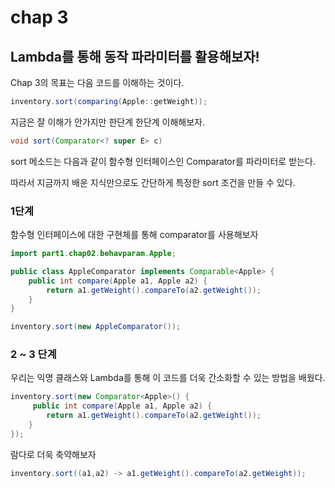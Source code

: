 # chap 3

## Lambda를 통해 동작 파라미터를 활용해보자!


Chap 3의 목표는 다음 코드를 이해하는 것이다.

```java
inventory.sort(comparing(Apple::getWeight));
```

지금은 잘 이해가 안가지만 한단계 한단계 이해해보자.


```java
void sort(Comparator<? super E> c)
```

sort 메소드는 다음과 같이 함수형 인터페이스인 Comparator를 파라미터로 받는다.

따라서 지금까지 배운 지식만으로도 간단하게 특정한 sort 조건을 만들 수 있다.

### 1단계

함수형 인터페이스에 대한 구현체를 통해 comparator를 사용해보자

```java
import part1.chap02.behavparam.Apple;

public class AppleComparator implements Comparable<Apple> {
    public int compare(Apple a1, Apple a2) {
        return a1.getWeight().compareTo(a2.getWeight());
    }
}

inventory.sort(new AppleComparator());
```


### 2 ~ 3 단계

우리는 익명 클래스와 Lambda를 통해 이 코드를 더욱 간소화할 수 있는 방법을 배웠다.

```java
inventory.sort(new Comparator<Apple>() {
     public int compare(Apple a1, Apple a2) {
        return a1.getWeight().compareTo(a2.getWeight());
    }
});
```

람다로 더욱 축약해보자

```java
inventory.sort((a1,a2) -> a1.getWeight().compareTo(a2.getWeight));
```




